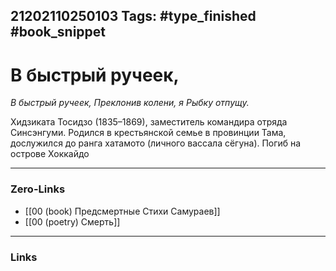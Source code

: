 21202110250103
Tags: #type_finished #book_snippet 
---
# В быстрый ручеек,

*В быстрый ручеек,
Преклонив колени, я
Рыбку отпущу.*

Хидзиката Тосидзо (1835–1869), заместитель командира отряда Синсэнгуми. Родился в крестьянской семье в провинции Тама, дослужился до ранга хатамото (личного вассала сёгуна). Погиб на острове Хоккайдо  

---
### Zero-Links
 - [[00 (book) Предсмертные Стихи Самураев]]
 - [[00 (poetry) Смерть]]
---
### Links
